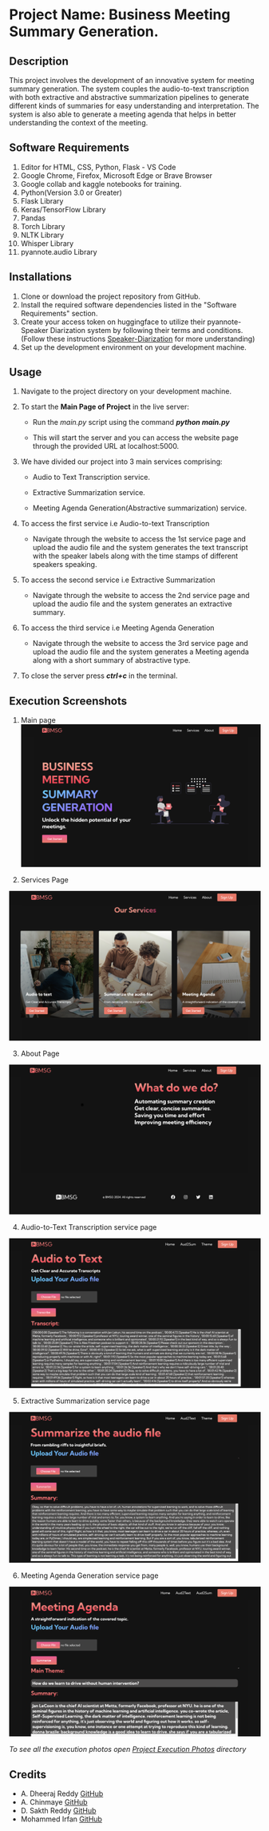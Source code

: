 
# Project Name: Business Meeting Summary Generation.




## Description

This project involves the development of an innovative system for meeting summary generation. The system couples the audio-to-text transcription with both extractive and abstractive summarization pipelines to generate different kinds of summaries for easy understanding and interpretation. The system is also able to generate a meeting agenda that helps in better understanding the context of the meeting.
## Software Requirements

1. Editor for HTML, CSS, Python, Flask - VS Code
2. Google Chrome, Firefox, Microsoft Edge or Brave Browser
3. Google collab and kaggle notebooks for training.
4. Python(Version 3.0 or Greater)
5. Flask Library
6. Keras/TensorFlow Library
7. Pandas
8. Torch Library
9. NLTK Library
10. Whisper Library
11. pyannote.audio Library
## Installations

1. Clone or download the project repository from GitHub.
2. Install the required software dependencies listed in the "Software Requirements" section.
3. Create your access token on huggingface to utilize their pyannote-Speaker Diarization system by following their terms and conditions. (Follow these instructions [Speaker-Diarization](https://huggingface.co/pyannote/speaker-diarization-3.1) for more understanding)
3. Set up the development environment on your development machine.
## Usage

1. Navigate to the project directory on your development machine.
2. To start the **Main Page of Project** in the live server:

    * Run the *main.py* script using the command ***python main.py***
    
    * This will start the server and you can access the website page through the provided URL at localhost:5000.
3. We have divided our project into 3 main services comprising:
   
    * Audio to Text Transcription service.

    * Extractive Summarization service.

    * Meeting Agenda Generation(Abstractive summarization) service.
4. To access the first service i.e Audio-to-text Transcription

    * Navigate through the website to access the 1st service page and upload the audio file and the system generates the text transcript with the speaker labels along with the time stamps of different speakers speaking.

5. To access the second service i.e Extractive Summarization

    * Navigate through the website to access the 2nd service page and upload the audio file and the system generates an extractive summary.

6. To access the third service i.e Meeting Agenda Generation

    * Navigate through the website to access the 3rd service page and upload the audio file and the system generates a Meeting agenda along with a short summary of abstractive type.

7. To close the server press ***ctrl+c*** in the terminal.

## Execution Screenshots
1. Main page
![Main_Page.jpg](https://github.com/dheeraj2804/Business-Meeting-Summary-Generation/blob/master/Project%20Execution%20Screenshots/UI1.png)

2. Services Page

![Services_Page.jpg](https://github.com/dheeraj2804/Business-Meeting-Summary-Generation/blob/master/Project%20Execution%20Screenshots/UI2.png)

3. About Page

![About_Page.jpg](https://github.com/dheeraj2804/Business-Meeting-Summary-Generation/blob/master/Project%20Execution%20Screenshots/UI3.png)


4. Audio-to-Text Transcription service page

![Service-1_Page.jpg](https://github.com/dheeraj2804/Business-Meeting-Summary-Generation/blob/master/Project%20Execution%20Screenshots/service1-pic.png)

5. Extractive Summarization service page

![Service-2_Page.jpg](https://github.com/dheeraj2804/Business-Meeting-Summary-Generation/blob/master/Project%20Execution%20Screenshots/service2-pic.png)

6. Meeting Agenda Generation service page

![Service-3_Page.jpg](https://github.com/dheeraj2804/Business-Meeting-Summary-Generation/blob/master/Project%20Execution%20Screenshots/service3-pic.png)



*To see all the execution photos open [Project Execution Photos](https://github.com/dheeraj2804/Business-Meeting-Summary-Generation/tree/master/Project%20Execution%20Screenshots) directory*

## Credits

* A. Dheeraj Reddy [GitHub](https://github.com/dheeraj2804)
* A. Chinmaye [GitHub](https://github.com/Chinmaye09)
* D. Sakth Reddy [GitHub](https://github.com/saketh-dr)
* Mohammed Irfan [GitHub](https://github.com/irfanmd17)
